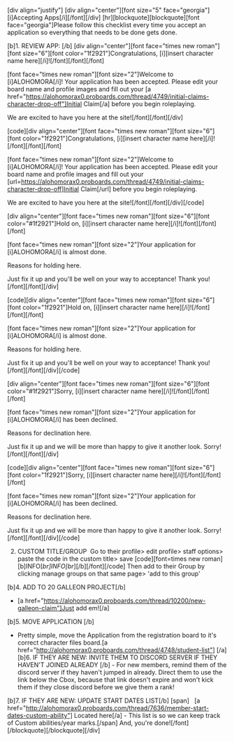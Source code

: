 [div align="justify"]
[div align="center"][font size="5" face="georgia"][i]Accepting Apps[/i][/font][/div]
[hr][blockquote][blockquote][font face="georgia"]Please follow this checklist every time you accept an application so everything that needs to be done gets done.&nbsp;

[b]1. REVIEW APP:
[/b]
[div align="center"][font face="times new roman"][font size="6"][font color="1f2921"]Congratulations, [i][insert character name here][/i]![/font][/font][/font]

[font face="times new roman"][font size="2"]Welcome to [i]ALOHOMORA[/i]!
Your application has been accepted.
Please edit your board name and profile images and fill out your [a href="https://alohomorax0.proboards.com/thread/4749/initial-claims-character-drop-off"]Initial Claim[/a] before you begin roleplaying. 

We are excited to have you here at the site![/font][/font][/div]



[code][div align="center"][font face="times new roman"][font size="6"][font color="1f2921"]Congratulations, [i][insert character name here][/i]![/font][/font][/font]

[font face="times new roman"][font size="2"]Welcome to [i]ALOHOMORA[/i]!
Your application has been accepted.
Please edit your board name and profile images and fill out your [url=https://alohomorax0.proboards.com/thread/4749/initial-claims-character-drop-off]Initial Claim[/url] before you begin roleplaying. 

We are excited to have you here at the site![/font][/font][/div][/code]



[div align="center"][font face="times new roman"][font size="6"][font color="#1f2921"]Hold on, [i][insert character name here][/i]![/font][/font][/font]

[font face="times new roman"][font size="2"]Your application for [i]ALOHOMORA[/i] is almost done.

Reasons for holding here.

Just fix it up and you'll be well on your way to acceptance! Thank you![/font][/font][/div]



[code][div align="center"][font face="times new roman"][font size="6"][font color="1f2921"]Hold on, [i][insert character name here][/i]![/font][/font][/font]

[font face="times new roman"][font size="2"]Your application for [i]ALOHOMORA[/i] is almost done.

Reasons for holding here.

Just fix it up and you'll be well on your way to acceptance! Thank you![/font][/font][/div][/code]



[div align="center"][font face="times new roman"][font size="6"][font color="#1f2921"]Sorry, [i][insert character name here][/i]![/font][/font][/font]

[font face="times new roman"][font size="2"]Your application for [i]ALOHOMORA[/i] has been declined.

Reasons for declination here.

Just fix it up and we will be more than happy to give it another look. Sorry![/font][/font][/div]



[code][div align="center"][font face="times new roman"][font size="6"][font color="1f2921"]Sorry, [i][insert character name here][/i]![/font][/font][/font]

[font face="times new roman"][font size="2"]Your application for [i]ALOHOMORA[/i] has been declined.

Reasons for declination here.

Just fix it up and we will be more than happy to give it another look. Sorry![/font][/font][/div][/code]

2. CUSTOM TITLE/GROUP&nbsp;
Go to their profile> edit profile> staff options> paste the code in the custom title> save
[code][font=times new roman][b]INFO[*br]INFO[br*][/b][/font][/code] Then add to their Group by clicking manage groups on that same page> 'add to this group'

[b]4. ADD TO 20 GALLEON PROJECT[/b]
- [a href="https://alohomorax0.proboards.com/thread/10200/new-galleon-claim"]Just add em![/a]

[b]5. MOVE APPLICATION [/b]
- Pretty simple, move the Application from the registration board to it's correct character files board.[a href="http://alohomorax0.proboards.com/thread/4748/student-list"]
[/a]
[b]6. IF THEY ARE NEW: INVITE THEM TO DISCORD SERVER IF THEY HAVEN'T JOINED ALREADY
[/b]&nbsp;- For new members, remind them of the discord server if they haven't&nbsp;jumped in already. Direct them to use the link below the Cbox, because that link doesn't expire and won't kick them if they&nbsp;close discord before we give them a rank!

[b]7. IF THEY ARE NEW: UPDATE START DATES LIST[/b]
[span]&nbsp; &nbsp;[a href="http://alohomorax0.proboards.com/thread/7636/member-start-dates-custom-ability"] Located here[/a] - This list is so we can keep track of Custom abilities/year marks.[/span]
And, you're done![/font][/blockquote][/blockquote][/div]